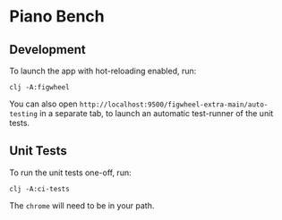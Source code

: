 # Piano Bench #

## Development ##

To launch the app with hot-reloading enabled, run:

```
clj -A:figwheel
```

You can also open
`http://localhost:9500/figwheel-extra-main/auto-testing` in a separate
tab, to launch an automatic test-runner of the unit tests.

## Unit Tests ##

To run the unit tests one-off, run:

```
clj -A:ci-tests
```

The `chrome` will need to be in your path.
